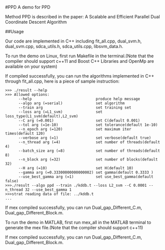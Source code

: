 #PPD
A demo for PPD 

Method PPD is described in the paper: A Scalable and Efficient Parallel Dual Coordinate Descent Algorithm

##Usage

Our code are implemented in C++ including fit_all.cpp, dual_svm.h, dual_svm.cpp, sdca_utils.h, sdca_utils.cpp, libsvm_data.h.

To run the demo on Linux, first run Makefile in the terminal.(Note that the compiler should support c++11 and Boost C++ Libraries and OpenMp are available on your system)

If compiled successfully, you can run the algorithms implemented in C++ through fit_all.cpp, here is a piece of sample instruction:

```
>>> ./result --help
>>>	Allowed options:
	  --help                             produce help message
	  --algo arg (=serial)               set algorithm
	  --train arg                        set training set
	  --loss arg (=L1_svm)               set loss_type(L1_svm(default),L2_svm)
	  --C arg (=0.001)                   set C(default 0.001)
	  --tol arg (=1e-10)                 set tolerance(default 1e-10)
	  --n_epoch arg (=120)               set maximum iter times(default 120)
	  --verbose arg (=1)                 set verbose(default true)
	  --n_thread arg (=4)                set number of threads(default 4)
	  --batch_size arg (=8)              set number of threads(default 8)
	  --n_block arg (=32)                set number of blocks(default 32)
	  --H arg (=10)                      set H(default 10)
	  --gamma arg (=0.33300000000000002) set gamma(default 0.3333 )
	  --use_best_gamma arg (=1)          set use_best_gamma(default false)
>>>./result --algo ppd --train ./kddb.t --loss L2_svm --C 0.0001 --n_thread 32 --use_best_gamma 1
>>>strat reading data of file: ../kddb.t
...
```

If mex compiled successfully, you can run Dual_gap_Different_C.m, Dual_gap_Different_Block.m.

To run the demo in MATLAB, first run mex_all in the MATLAB terminal to generate the mex file.(Note that the compiler should support c++11)

If mex compiled successfully, you can run Dual_gap_Different_C.m, Dual_gap_Different_Block.m.